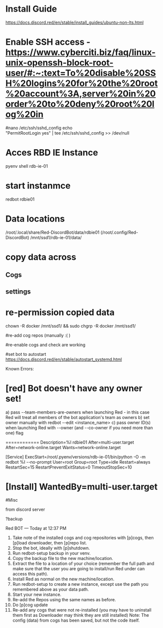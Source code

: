 # Install Guide
https://docs.discord.red/en/stable/install_guides/ubuntu-non-lts.html

# Enable SSH access - https://www.cyberciti.biz/faq/linux-unix-openssh-block-root-user/#:~:text=To%20disable%20SSH%20logins%20for%20the%20root%20account%3A,server%20in%20order%20to%20deny%20root%20log%20in
#nano /etc/ssh/sshd_config
echo \
"PermitRootLogin yes" | tee /etc/ssh/sshd_config >> /dev/null 

# Acces RBD IE Instance
pyenv shell rdb-ie-01

# start instanmce
redbot rdbie01

# Data locations
/root/.local/share/Red-DiscordBot/data/rdbie01 (/root/.config/Red-DiscordBot)
/mnt/ssd1/rdb-ie-01/data/  

# copy data across
## Cogs
## settings

# re-permission copied data
chown -R docker /mnt/ssd1/ && sudo chgrp -R docker /mnt/ssd1/

#re-add cog repos (manually :( )

#re-enable cogs and check are working

#set bot to autostart
https://docs.discord.red/en/stable/autostart_systemd.html



Known Errors:

# [red] Bot doesn't have any owner set!
a) pass --team-members-are-owners when launching Red - in this case Red will treat all members of the bot application's team as owners
b) set owner manually with redbot --edit <instance_name>
c) pass owner ID(s) when launching Red with --owner (and --co-owner if you need more than one) flag

============
Description=%I rdbie01
After=multi-user.target
After=network-online.target
Wants=network-online.target

[Service]
ExecStart=/root/.pyenv/versions/rdb-ie-01/bin/python -O -m redbot %I --no-prompt
User=root
Group=root
Type=idle
Restart=always
RestartSec=15
RestartPreventExitStatus=0
TimeoutStopSec=10

[Install]
WantedBy=multi-user.target
============




#Misc

from discord server

?backup

Red BOT
 — Today at 12:37 PM
1. Take note of the installed cogs and cog repositories with [p]cogs, then [p]load downloader, then [p]repo list.
2. Stop the bot, ideally with [p]shutdown.
3. Run redbot-setup backup <instancename> in your venv.
4. Copy the backup file to the new machine/location.
5. Extract the file to a location of your choice (remember the full path and make sure that the user you are going to install/run Red under can access this path).
6. Install Red as normal on the new machine/location.
7. Run redbot-setup to create a new instance, except use the path you remembered above as your data path.
8. Start your new instance.
9. Re-add the Repos using the same names as before.
10. Do [p]cog update
11. Re-add any cogs that were not re-installed (you may have to uninstall them first as Downloader may think they are still installed)
Note: The config (data) from cogs has been saved, but not the code itself.
